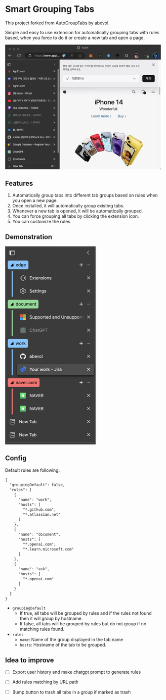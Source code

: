 # Smart Grouping Tabs

This project forked from [AutoGroupTabs](https://github.com/abevol/AutoGroupTabs) by [abevol](https://github.com/abevol).

Simple and easy to use extension for automatically grouping tabs with rules based, when you force to do it or create a new tab and open a page.

![Demo](./readme/demo-640.gif)

## Features

1. Automatically group tabs into different tab groups based on rules when you open a new page.
2. Once installed, it will automatically group existing tabs.
3. Whenever a new tab is opened, it will be automatically grouped.
4. You can force grouping all tabs by clicking the extension icon.
5. You can customize the rules.

## Demonstration

![Demo image](./readme/main.png)

## Config

Default rules are following.

```
{
  "groupingDefault": false,
  "rules": [
    {
      "name": "work",
      "hosts": [
        "*.github.com",
        "*.atlassian.net"
      ]
    },
    {
      "name": "document",
      "hosts": [
        "*.openai.com",
        "*.learn.microsoft.com"
      ]
    },
    {
      "name": "ask",
      "hosts": [
        "*.openai.com"
      ]
    }
  ]
}
```

- `groupingDefault`
  - If true, all tabs will be grouped by rules and if the rules not found then it will group by hostname.
  - If false, all tabs will be grouped by rules but do not group if no matching rules found.
- `rules`
  - `name`: Name of the group displayed in the tab name
  - `hosts`: Hostname of the tab to be grouped.

## Idea to improve

- [ ] Export user history and make chatgpt prompt to generate rules
- [ ] Add rules matching by URL path
- [ ] Bump button to trash all tabs in a group if marked as trash

